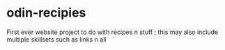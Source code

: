 # odin-recipies
First ever website project to do with recipes n stuff
; this may also include multiple skillsets such as links n all